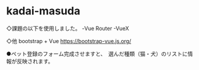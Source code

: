 # kadai-masuda

◇課題の以下を使用しました。
-Vue Router
-VueX 

◇他
bootstrap + Vue
https://bootstrap-vue.js.org/  


●ペット登録のフォーム完成させますと、　選んだ種類（猫・犬）のリストに情報が反映されます。


